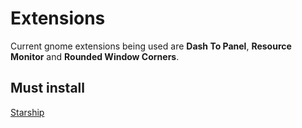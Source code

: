# Extensions

Current gnome extensions being used are **Dash To Panel**, **Resource Monitor** and **Rounded Window Corners**.

## Must install

[Starship](https://github.com/starship/starship)
